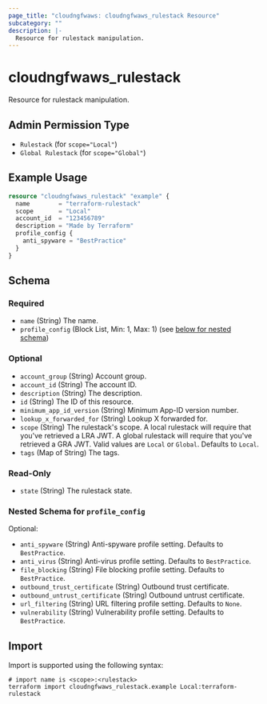```yaml
---
page_title: "cloudngfwaws: cloudngfwaws_rulestack Resource"
subcategory: ""
description: |-
  Resource for rulestack manipulation.
---
```


# cloudngfwaws_rulestack

Resource for rulestack manipulation.


## Admin Permission Type

* `Rulestack` (for `scope="Local"`)
* `Global Rulestack` (for `scope="Global"`)


## Example Usage

```terraform
resource "cloudngfwaws_rulestack" "example" {
  name        = "terraform-rulestack"
  scope       = "Local"
  account_id  = "123456789"
  description = "Made by Terraform"
  profile_config {
    anti_spyware = "BestPractice"
  }
}
```


<!-- schema generated by tfplugindocs -->
## Schema

### Required

- `name` (String) The name.
- `profile_config` (Block List, Min: 1, Max: 1) (see [below for nested schema](#nestedblock--profile_config))

### Optional

- `account_group` (String) Account group.
- `account_id` (String) The account ID.
- `description` (String) The description.
- `id` (String) The ID of this resource.
- `minimum_app_id_version` (String) Minimum App-ID version number.
- `lookup_x_forwarded_for` (String) Lookup X forwarded for.
- `scope` (String) The rulestack's scope. A local rulestack will require that you've retrieved a LRA JWT. A global rulestack will require that you've retrieved a GRA JWT. Valid values are `Local` or `Global`. Defaults to `Local`.
- `tags` (Map of String) The tags.

### Read-Only

- `state` (String) The rulestack state.

<a id="nestedblock--profile_config"></a>
### Nested Schema for `profile_config`

Optional:

- `anti_spyware` (String) Anti-spyware profile setting. Defaults to `BestPractice`.
- `anti_virus` (String) Anti-virus profile setting. Defaults to `BestPractice`.
- `file_blocking` (String) File blocking profile setting. Defaults to `BestPractice`.
- `outbound_trust_certificate` (String) Outbound trust certificate.
- `outbound_untrust_certificate` (String) Outbound untrust certificate.
- `url_filtering` (String) URL filtering profile setting. Defaults to `None`.
- `vulnerability` (String) Vulnerability profile setting. Defaults to `BestPractice`.


## Import

Import is supported using the following syntax:

```shell
# import name is <scope>:<rulestack>
terraform import cloudngfwaws_rulestack.example Local:terraform-rulestack
```
